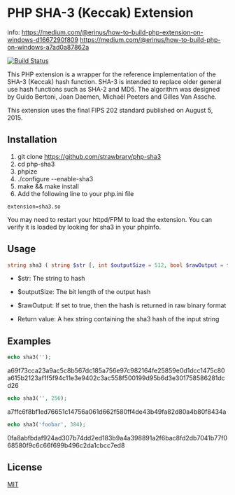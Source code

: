 PHP SHA-3 (Keccak) Extension
============================

info:
https://medium.com/@erinus/how-to-build-php-extension-on-windows-d1667290f809
https://medium.com/@erinus/how-to-build-php-on-windows-a7ad0a87862a


[![Build Status](https://travis-ci.org/strawbrary/php-sha3.svg?branch=master)](https://travis-ci.org/strawbrary/php-sha3)

This PHP extension is a wrapper for the reference implementation of the SHA-3 (Keccak) hash function. SHA-3 is intended to replace older general use hash functions such as SHA-2 and MD5. The algorithm was designed by Guido Bertoni, Joan Daemen, Michaël Peeters and Gilles Van Assche.

This extension uses the final FIPS 202 standard published on August 5, 2015.

Installation
------------
1. git clone https://github.com/strawbrary/php-sha3
1. cd php-sha3
1. phpize
1. ./configure --enable-sha3
1. make && make install
1. Add the following line to your php.ini file

```
extension=sha3.so
```

You may need to restart your httpd/FPM to load the extension. You can verify it is loaded by looking for sha3 in your phpinfo.

Usage
----
```php
string sha3 ( string $str [, int $outputSize = 512, bool $rawOutput = false ] )
```

* $str: The string to hash
* $outputSize: The bit length of the output hash
* $rawOutput: If set to true, then the hash is returned in raw binary format

* Return value: A hex string containing the sha3 hash of the input string

Examples
--------
```php
echo sha3('');
```

a69f73cca23a9ac5c8b567dc185a756e97c982164fe25859e0d1dcc1475c80a615b2123af1f5f94c11e3e9402c3ac558f500199d95b6d3e301758586281dcd26

```php
echo sha3('', 256);
```

a7ffc6f8bf1ed76651c14756a061d662f580ff4de43b49fa82d80a4b80f8434a

```php
echo sha3('foobar', 384);
```

0fa8abfbdaf924ad307b74dd2ed183b9a4a398891a2f6bac8fd2db7041b77f068580f9c6c66f699b496c2da1cbcc7ed8


License
--------
[MIT](LICENSE)
